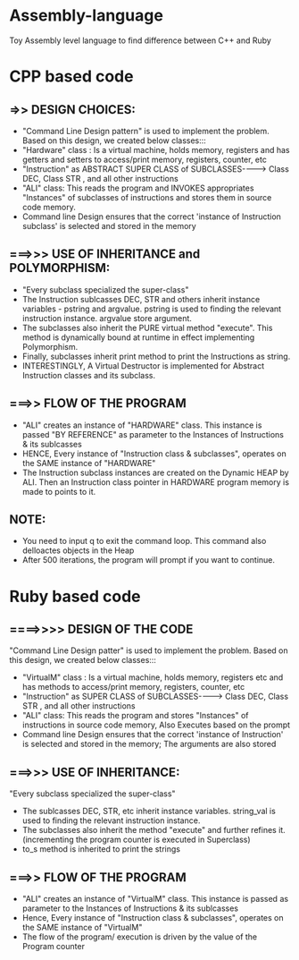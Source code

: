 # Assembly-language
Toy Assembly level language to find difference between C++ and Ruby

# CPP based code
## =>> DESIGN CHOICES:
- "Command Line Design pattern" is used to implement the problem. Based on this design, we created below classes:::
- "Hardware" class : Is a virtual machine, holds memory, registers and has getters and setters to access/print memory, registers, counter, etc
-  "Instruction" as ABSTRACT SUPER CLASS of SUBCLASSES----> Class DEC, Class STR , and all other instructions
-  "ALI" class: This reads the program and INVOKES appropriates "Instances" of subclasses of instructions and stores them in source code memory.
-  Command line Design ensures that the correct 'instance of Instruction subclass' is selected and stored in the memory


## ===>>> USE OF INHERITANCE and POLYMORPHISM:
- "Every subclass specialized the super-class"
-  The Instruction sublcasses DEC, STR and others inherit instance variables - pstring and argvalue. pstring is used to finding the relevant instruction instance. argvalue store argument.
-  The subclasses also inherit the PURE virtual method "execute". This method is dynamically bound at runtime in effect implementing Polymorphism.
-  Finally, subclasses inherit print method to print the Instructions as string.
-  INTERESTINGLY, A Virtual Destructor is implemented for Abstract Instruction classes and its subclass.

## ===>> FLOW OF THE PROGRAM
- "ALI" creates an instance of "HARDWARE" class. This instance is passed "BY REFERENCE" as parameter to the Instances of Instructions & its sublcasses
- HENCE, Every instance of "Instruction class & subclasses", operates on the SAME instance of "HARDWARE"
- The Instruction subclass instances are created on the Dynamic HEAP by ALI. Then an Instruction class pointer in HARDWARE program memory is made to points to it.


## NOTE: 
- You need to input q to exit the command loop. This command also delloactes objects in the Heap
- After 500 iterations, the program will prompt if you want to continue.

# Ruby based code

## ====>>>> DESIGN OF THE CODE
"Command Line Design patter" is used to implement the problem. Based on this design, we created below classes:::
  - "VirtualM" class : Is a virtual machine, holds memory, registers etc and has methods to access/print memory, registers, counter, etc
  -  "Instruction" as SUPER CLASS of SUBCLASSES----> Class DEC, Class STR , and all other instructions
  -  "ALI" class: This reads the program and stores "Instances" of instructions in source code memory, Also Executes based on the prompt
  -  Command line Design ensures that the correct 'instance of Instruction' is selected and stored in the memory; The arguments are also stored

 ## ===>>> USE OF INHERITANCE:
"Every subclass specialized the super-class"
 - The sublcasses DEC, STR, etc inherit instance variables. string_val is used to finding the relevant instruction instance.
 - The subclasses also inherit the method "execute" and further refines it. (incrementing the program counter is executed in Superclass)
 - to_s method is inherited to print the strings

## ===>> FLOW OF THE PROGRAM
 - "ALI" creates an instance of "VirtualM" class. This instance is passed as parameter to the Instances of Instructions & its sublcasses
 - Hence, Every instance of "Instruction class & subclasses", operates on the SAME instance of "VirtualM"
 - The flow of the program/ execution is driven by the value of the Program counter
